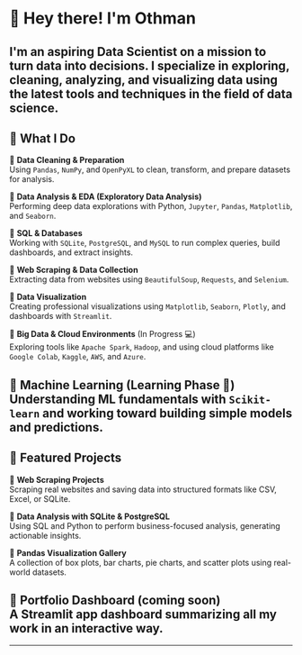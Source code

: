 # 👋 Hey there! I'm Othman

I'm an aspiring **Data Scientist** on a mission to turn data into decisions. I specialize in exploring, cleaning, analyzing, and visualizing data using the latest tools and techniques in the field of data science.
---
## 🧠 What I Do

🔹 **Data Cleaning & Preparation**  
Using `Pandas`, `NumPy`, and `OpenPyXL` to clean, transform, and prepare datasets for analysis.

🔹 **Data Analysis & EDA (Exploratory Data Analysis)**  
Performing deep data explorations with Python, `Jupyter`, `Pandas`, `Matplotlib`, and `Seaborn`.

🔹 **SQL & Databases**  
Working with `SQLite`, `PostgreSQL`, and `MySQL` to run complex queries, build dashboards, and extract insights.

🔹 **Web Scraping & Data Collection**  
Extracting data from websites using `BeautifulSoup`, `Requests`, and `Selenium`.

🔹 **Data Visualization**  
Creating professional visualizations using `Matplotlib`, `Seaborn`, `Plotly`, and dashboards with `Streamlit`.

🔹 **Big Data & Cloud Environments** (In Progress 💻)  
Exploring tools like `Apache Spark`, `Hadoop`, and using cloud platforms like `Google Colab`, `Kaggle`, `AWS`, and `Azure`.

🔹 **Machine Learning** (Learning Phase 🤖)  
Understanding ML fundamentals with `Scikit-learn` and working toward building simple models and predictions.
---
## 📁 Featured Projects

📌 **Web Scraping Projects**  
Scraping real websites and saving data into structured formats like CSV, Excel, or SQLite.

📌 **Data Analysis with SQLite & PostgreSQL**  
Using SQL and Python to perform business-focused analysis, generating actionable insights.

📌 **Pandas Visualization Gallery**  
A collection of box plots, bar charts, pie charts, and scatter plots using real-world datasets.

📌 **Portfolio Dashboard (coming soon)**  
A Streamlit app dashboard summarizing all my work in an interactive way.
---
 

---

<!---
uthmanmo/uthmanmo is a ✨ special ✨ repository because its `README.md` (this file) appears on your GitHub profile.
You can click the Preview link to take a look at your changes.
--->
